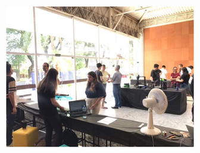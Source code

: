 ![alt text](https://github.com/juliazschwartz/Ammonia_Control_Fan/blob/main/FB_IMG_1702936540810.jpg)
